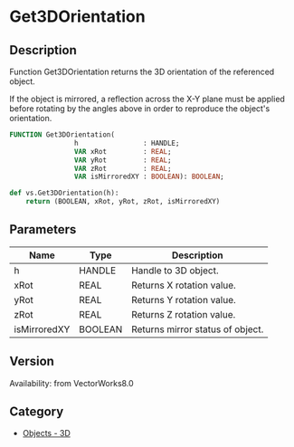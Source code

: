# Get3DOrientation

## Description
Function Get3DOrientation returns the 3D orientation of the referenced object.

If the object is mirrored, a reflection across the X-Y plane must be applied before rotating by the angles above in order to reproduce the object's orientation.

```pascal
FUNCTION Get3DOrientation(
				h                : HANDLE;
				VAR xRot         : REAL;
				VAR yRot         : REAL;
				VAR zRot         : REAL;
				VAR isMirroredXY : BOOLEAN): BOOLEAN;
```

```python
def vs.Get3DOrientation(h):
    return (BOOLEAN, xRot, yRot, zRot, isMirroredXY)
```

## Parameters
|Name|Type|Description|
|---|---|---|
|h|HANDLE|Handle to 3D object.|
|xRot|REAL|Returns X rotation value.|
|yRot|REAL|Returns Y rotation value.|
|zRot|REAL|Returns Z rotation value.|
|isMirroredXY|BOOLEAN|Returns mirror status of object.|

## Version
Availability: from VectorWorks8.0

## Category
* [Objects - 3D](../Categories/Objects%20-%203D.md)
